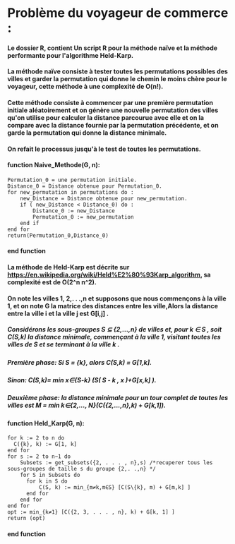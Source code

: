 # Problème du voyageur de commerce :
#### Le dossier R, contient Un script R pour la méthode naïve et la méthode performante pour l'algorithme Held-Karp.
#### 
#### La méthode naïve consiste à tester toutes les permutations possibles des villes et garder la permutation qui donne le chemin le moins chère pour le voyageur, cette méthode à une complexité de O(n!).
#### Cette méthode consiste à commencer par une première permutation initiale aléatoirement et on génère une nouvelle permutation des villes qu'on utilise pour calculer la distance parcourue avec elle et on la compare avec la distance fournie par la permutation précédente, et on garde la permutation qui donne la distance minimale.
#### On refait le processus jusqu'à le test de toutes les permutations.
#### function Naive_Methode(G, n):
    Permutation_0 = une permutation initiale.
    Distance_0 = Distance obtenue pour Permutation_0. 
    for new_permutation in permutations do :
        new_Distance = Distance obtenue pour new_permutation.
        if ( new_Distance < Distance_0) do :
            Distance_0 := new_Distance
            Permutation_0 := new_permutation
        end if
    end for
    return(Permutation_0,Distance_0)  
#### end function 

#### La méthode de Held-Karp est décrite sur https://en.wikipedia.org/wiki/Held%E2%80%93Karp_algorithm, sa complexité est de O(2^n n^2).
#### On note les villes 1, 2,. . .,n et supposons que nous commençons à la ville 1, et on note G la matrice des distances entre les ville,Alors la distance entre la ville i et la ville j est G[i,j] .
##### Considérons les sous-groupes S ⊆ {2,...,n} de villes et, pour k ∈ S , soit C(S,k) la distance minimale, commençant à la ville 1, visitant toutes les villes de S et se terminant à la ville k . 
##### Première phase: Si S = {k}, alors C(S,k) = G[1,k]. 
#####                 Sinon: C(S,k)= min x∈{S-k} (S( S - k , x )+G[x,k] ).
##### Deuxième phase: la distance minimale pour un tour complet de toutes les villes est M = min k∈{2,..., N}(C({2,...,n},k) + G[k,1]). 
#### function Held_Karp(G, n):
    for k := 2 to n do 
      C({k}, k) := G[1, k] 
    end for 
    for s := 2 to n−1 do 
        Subsets := get_subsets({2, . . . , n},s) /*recuperer tous les sous-groupes de taille s du groupe {2,. .,n} */
        for S in Subsets do 
          for k in S do 
              C(S, k) := min_{m≠k,m∈S} [C(S\{k}, m) + G[m,k] ]
          end for 
        end for 
    end for 
    opt := min_{k≠1} [C({2, 3, . . . , n}, k) + G[k, 1] ] 
    return (opt) 
#### end function 
